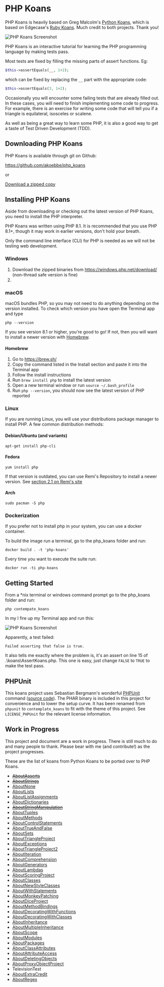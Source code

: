 # PHP Koans

PHP Koans is heavily based on Greg Malcolm's [Python Koans](https://github.com/gregmalcolm/python_koans), which is based on Edgecase's [Ruby Koans](http://rubykoans.com/). Much credit to both projects. Thank you!

![PHP Koans Screenshot](screenshots/php_koans.png?raw=true "PHP Koans Screenshot")

PHP Koans is an interactive tutorial for learning the PHP programming language by making tests pass.

Most tests are fixed by filling the missing parts of assert functions. Eg:

```php
$this->assertEquals(__, 1+2);
```

which can be fixed by replacing the `__` part with the appropriate code:

```php
$this->assertEquals(3, 1+2);
```

Occasionally you will encounter some failing tests that are already filled out. In these cases, you will need to finish implementing some code to progress. For example, there is an exercise for writing some code that will tell you if a triangle is equilateral, isosceles or scalene.

As well as being a great way to learn some PHP, it is also a good way to get a taste of Test Driven Development (TDD).

## Downloading PHP Koans

PHP Koans is available through git on Github:

https://github.com/akoebbe/php_koans

or

[Download a zipped copy](https://github.com/akoebbe/php_koans/archive/master.zip)

## Installing PHP Koans

Aside from downloading or checking out the latest version of PHP Koans, you need to install the PHP interpreter.

PHP Koans was written using PHP 8.1. It is recommended that you use PHP 8.1+, though it may work in earlier versions, don't hold your breath.

Only the command line interface (CLI) for PHP is needed as we will not be testing web development.

### Windows

1. Download the zipped binaries from https://windows.php.net/download/ (non-thread safe version is fine)
2. 

### macOS

macOS bundles PHP, so you may not need to do anything depending on the version installed. To check which version you have open the Terminal app and type

```
php --version
```

If you see version 8.1 or higher, you're good to go! If not, then you will want to install a newer version with [Homebrew](https://brew.sh/).

#### Homebrew

1. Go to  https://brew.sh/
2. Copy the command listed in the Install section and paste it into the Terminal app
3. Follow the install instructions
4. Run `brew install php` to install the latest version
5. Open a new terminal window or run `source ~/.bash_profile`
6. Run `php --version`, you should now see the latest version of PHP reported

### Linux

If you are running Linux, you will use your distributions package manager to install PHP. A few common distribution methods:

#### Debian/Ubuntu (and variants)
```
apt-get install php-cli
```

#### Fedora

```
yum install php
```

If that version is outdated, you can use Remi's Repository to install a newer version. See [section 2.1 on Remi's site](https://blog.remirepo.net/pages/Config-en)

#### Arch

```
sudo pacman -S php
```

### Dockerization

If you prefer not to install php in your system, you can use a docker container.

To build the image run a terminal, go to the php_koans folder and run:

```
docker build . -t 'php-koans'
```

Every time you want to execute the suite run:

```
docker run -ti php-koans
```

## Getting Started

From a *nix terminal or windows command prompt go to the php_koans folder and run:

```
php contempate_koans
```

In my I fire up my Terminal app and run this:

![PHP Koans Screenshot](screenshots/php_koans-step1.png?raw=true "PHP Koans First Run")


Apparently, a test failed:

```
Failed asserting that false is true.
```

It also tells me exactly where the problem is, it's an assert on line 15 of .\koans\AssertKoans.php. This one is easy, just change `FALSE` to `TRUE` to make the test pass.

## PHPUnit

This koans project uses Sebastian Bergmann's wonderful [PHPUnit](https://phpunit.de/) command ([source code](https://github.com/sebastianbergmann/phpunit)). The PHAR binary is included in this project for convenience and to lower the setup curve. It has been renamed from `phpunit` to `contemplate_koans` to fit with the theme of this project. See `LICENSE_PHPUnit` for the relevant license information.

## Work in Progress

This project and document are a work in progress. There is still much to do and many people to thank. Please bear with me (and contribute!) as the project progresses.

These are the list of koans from Python Koans to be ported over to PHP Koans.

- [~~AboutAsserts~~](https://github.com/gregmalcolm/python_koans/blob/master/koans/about_asserts.py)
- [~~AboutStrings~~](https://github.com/gregmalcolm/python_koans/blob/master/koans/about_strings.py)
- [AboutNone](https://github.com/gregmalcolm/python_koans/blob/master/koans/about_none.py)
- [AboutLists](https://github.com/gregmalcolm/python_koans/blob/master/koans/about_lists.py)
- [AboutListAssignments](https://github.com/gregmalcolm/python_koans/blob/master/koans/about_list_assignments.py)
- [AboutDictionaries](https://github.com/gregmalcolm/python_koans/blob/master/koans/about_dictionaries.py)
- [~~AboutStringManipulation~~](https://github.com/gregmalcolm/python_koans/blob/master/koans/about_string_manipulation.py)
- [AboutTuples](https://github.com/gregmalcolm/python_koans/blob/master/koans/about_tuples.py)
- [AboutMethods](https://github.com/gregmalcolm/python_koans/blob/master/koans/about_methods.py)
- [AboutControlStatements](https://github.com/gregmalcolm/python_koans/blob/master/koans/about_control_statements.py)
- [AboutTrueAndFalse](https://github.com/gregmalcolm/python_koans/blob/master/koans/about_true_and_false.py)
- [AboutSets](https://github.com/gregmalcolm/python_koans/blob/master/koans/about_sets.py)
- [AboutTriangleProject](https://github.com/gregmalcolm/python_koans/blob/master/koans/about_triangle_project.py)
- [AboutExceptions](https://github.com/gregmalcolm/python_koans/blob/master/koans/about_exceptions.py)
- [AboutTriangleProject2](https://github.com/gregmalcolm/python_koans/blob/master/koans/about_triangle_project2.py)
- [AboutIteration](https://github.com/gregmalcolm/python_koans/blob/master/koans/about_iteration.py)
- [AboutComprehension](https://github.com/gregmalcolm/python_koans/blob/master/koans/about_comprehension.py)
- [AboutGenerators](https://github.com/gregmalcolm/python_koans/blob/master/koans/about_generators.py)
- [AboutLambdas](https://github.com/gregmalcolm/python_koans/blob/master/koans/about_lambdas.py)
- [AboutScoringProject](https://github.com/gregmalcolm/python_koans/blob/master/koans/about_scoring_project.py)
- [AboutClasses](https://github.com/gregmalcolm/python_koans/blob/master/koans/about_classes.py)
- [AboutNewStyleClasses](https://github.com/gregmalcolm/python_koans/blob/master/koans/about_new_style_classes.py)
- [AboutWithStatements](https://github.com/gregmalcolm/python_koans/blob/master/koans/about_with_statements.py)
- [AboutMonkeyPatching](https://github.com/gregmalcolm/python_koans/blob/master/koans/about_monkey_patching.py)
- [AboutDiceProject](https://github.com/gregmalcolm/python_koans/blob/master/koans/about_dice_project.py)
- [AboutMethodBindings](https://github.com/gregmalcolm/python_koans/blob/master/koans/about_method_bindings.py)
- [AboutDecoratingWithFunctions](https://github.com/gregmalcolm/python_koans/blob/master/koans/about_decorating_with_functions.py)
- [AboutDecoratingWithClasses](https://github.com/gregmalcolm/python_koans/blob/master/koans/about_decorating_with_classes.py)
- [AboutInheritance](https://github.com/gregmalcolm/python_koans/blob/master/koans/about_inheritance.py)
- [AboutMultipleInheritance](https://github.com/gregmalcolm/python_koans/blob/master/koans/about_multiple_inheritance.py)
- [AboutScope](https://github.com/gregmalcolm/python_koans/blob/master/koans/about_scope.py)
- [AboutModules](https://github.com/gregmalcolm/python_koans/blob/master/koans/about_modules.py)
- [AboutPackages](https://github.com/gregmalcolm/python_koans/blob/master/koans/about_packages.py)
- [AboutClassAttributes](https://github.com/gregmalcolm/python_koans/blob/master/koans/about_class_attributes.py)
- [AboutAttributeAccess](https://github.com/gregmalcolm/python_koans/blob/master/koans/about_attribute_access.py)
- [AboutDeletingObjects](https://github.com/gregmalcolm/python_koans/blob/master/koans/about_deleting_objects.py)
- [AboutProxyObjectProject](https://github.com/gregmalcolm/python_koans/blob/master/koans/about_proxy_object_project.py)
- TelevisionTest
- [AboutExtraCredit](https://github.com/gregmalcolm/python_koans/blob/master/koans/about_extra_credit.py)
- [AboutRegex](https://github.com/gregmalcolm/python_koans/blob/master/koans/about_regex.py)
